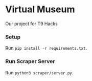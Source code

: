 # Virtual Museum
Our project for T9 Hacks

### Setup
Run `pip install -r requirements.txt`.

### Run Scraper Server
Run `python3 scraper/server.py`.

